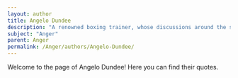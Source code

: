 ```yaml
---
layout: author
title: Angelo Dundee
description: "A renowned boxing trainer, whose discussions around the sport often touched on the role of anger as a motivator and a competitive edge."
subject: "Anger"
parent: Anger
permalink: /Anger/authors/Angelo-Dundee/
---
```


Welcome to the page of Angelo Dundee! Here you can find their quotes.

